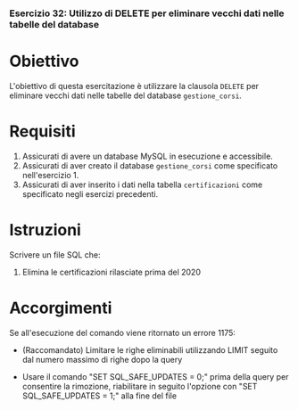 ### Esercizio 32: Utilizzo di DELETE per eliminare vecchi dati nelle tabelle del database

# Obiettivo
L'obiettivo di questa esercitazione è utilizzare la clausola `DELETE` per eliminare vecchi dati nelle tabelle del database `gestione_corsi`.

# Requisiti
1. Assicurati di avere un database MySQL in esecuzione e accessibile.
2. Assicurati di aver creato il database `gestione_corsi` come specificato nell'esercizio 1.
3. Assicurati di aver inserito i dati nella tabella `certificazioni` come specificato negli esercizi precedenti.

# Istruzioni
Scrivere un file SQL che:
1. Elimina le certificazioni rilasciate prima del 2020

# Accorgimenti
Se all'esecuzione del comando viene ritornato un errore 1175:

- (Raccomandato) Limitare le righe eliminabili utilizzando LIMIT seguito dal numero massimo di righe dopo la query

- Usare il comando "SET SQL_SAFE_UPDATES = 0;" prima della query per consentire la rimozione, riabilitare in seguito l'opzione con "SET SQL_SAFE_UPDATES = 1;" alla fine del file

